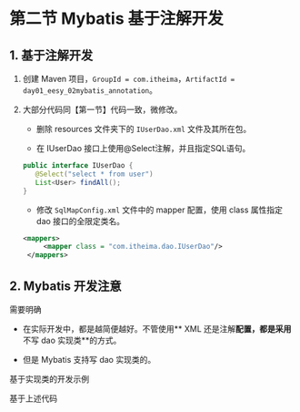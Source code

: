# 第二节 Mybatis 基于注解开发

## 1. 基于注解开发

1. 创建 Maven 项目，`GroupId = com.itheima`，`ArtifactId = day01_eesy_02mybatis_annotation`。

2. 大部分代码同【第一节】代码一致，微修改。

   * 删除 resources 文件夹下的 `IUserDao.xml` 文件及其所在包。
   
   * 在 IUserDao 接口上使用@Select注解，并且指定SQL语句。
   
   ```java
   public interface IUserDao {
      @Select("select * from user")
      List<User> findAll();
   }
   ```
   
   * 修改 `SqlMapConfig.xml` 文件中的 mapper 配置，使用 class 属性指定 dao 接口的全限定类名。
   
   ```xml
   <mappers>
        <mapper class = "com.itheima.dao.IUserDao"/>
    </mappers>
   ```
   
      
         
## 2. Mybatis 开发注意

需要明确

* 在实际开发中，都是越简便越好。不管使用** XML 还是注解**配置，都是采用**不写 dao 实现类**的方式。

* 但是 Mybatis 支持写 dao 实现类的。 

基于实现类的开发示例

基于上述代码
    
    
      
        
            